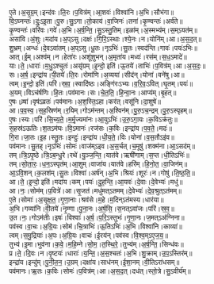 

  
ए॒ते।अ॒सृ॒ग्र॒म्।इन्द॑वः।ति॒रः।प॒वित्र॑म्।आ॒शवः॑।विश्वा॑नि।अ॒भि।सौभ॑गा॥  
वि॒ऽघ्नन्तः॑।दुः॒ऽइ॒ता।पु॒रु।सु॒ऽगा।तो॒काय॑।वा॒जिनः॑।तना॑।कृ॒ण्वन्तः॑।अर्व॑ते॥  
कृ॒ण्वन्तः॑।वरि॑वः।गवे॑।अ॒भि।अ॒र्ष॒न्ति॒।सु॒ऽस्तु॒तिम्।इळा॑म्।अ॒स्मभ्य॑म्।स॒म्ऽयत॑म्॥  
असा॑वि।अं॒शुः।मदा॑य।अ॒प्ऽसु।दक्षः॑।गि॒रि॒ऽस्थाः।श्ये॒नः।न।योनि॑म्।आ।अ॒स॒द॒त्॥  
शु॒भ्रम्।अन्धः॑।दे॒वऽवा॑तम्।अ॒प्ऽसु।धू॒तः।नृऽभिः॑।सु॒तः।स्वद॑न्ति।गावः॑।पयः॑ऽभिः॥  
आत्।ई॒म्।अश्व॑म्।न।हेता॑रः।अशू॑शुभन्।अ॒मृता॑य।मध्वः॑।रस॑म्।स॒ध॒ऽमादे॑॥  
याः।ते॒।धाराः॑।म॒धु॒ऽश्चुतः॑।असृ॑ग्रम्।इ॒न्दो॒ इति॑।ऊ॒तये॑।ताभिः॑।प॒वित्र॑म्।आ।अ॒स॒दः॒॥  
सः।अ॒र्ष॒।इन्द्रा॑य।पी॒तये॑।ति॒रः।रोमा॑णि।अ॒व्यया॑।सीद॑न्।योना॑।वने॑षु।आ॥  
त्वम्।इ॒न्दो॒ इति॑।परि॑।स्र॒व॒।स्वादि॑ष्ठः।अङ्गि॑रःऽभ्यः।व॒रि॒वः॒ऽवित्।घृ॒तम्।पयः॑॥  
अ॒यम्।विऽच॑र्षणिः।हि॒तः।पव॑मानः।सः।चे॒त॒ति॒।हि॒न्वा॒नः।आप्य॑म्।बृ॒हत्॥  
ए॒षः।व्र्षा॑।वृष॑ऽव्रतः॑।पव॑मानः।अ॒श॒स्ति॒ऽहा।कर॑त्।वसू॑नि।दा॒शुषे॑॥  
आ।प॒व॒स्व॒।स॒ह॒स्रिण॑म्।र॒यिम्।गोऽम॑न्तम्।अ॒श्विन॑म्।पु॒रु॒ऽच॒न्द्रम्।पु॒रु॒ऽस्पृहम्॥  
ए॒षः।स्यः।परि॑।सि॒च्य॒ते॒।म॒र्मृ॒ज्यमा॑नः।आ॒युऽभिः॑।उ॒रु॒ऽगा॒यः।क॒विऽक्र॑तुः॥  
स॒हस्र॑ऽऊतिः।श॒तऽम॑घः।वि॒ऽमानः॑।रज॑सः।क॒विः।इन्द्रा॑य।प॒व॒ते॒।मदः॑॥  
गि॒रा।जा॒तः।इ॒ह।स्तु॒तः।इन्दुः॑।इन्द्रा॑य।धी॒य॒ते॒।विः।योना॑।व॒स॒तौऽइ॑व॥  
पव॑मानः।सु॒तह्।नृऽभिः॑।सोमः॑।वाज॑म्ऽइव।अ॒स॒र्चत्।च॒मूषु॑।शक्म॑ना।आ॒ऽसद॑म्॥  
तम्।त्रि॒ऽपृ॒ष्ठे।त्रि॒ऽब॒न्धु॒रे।रथे॑।यु॒ञ्ज॒न्ति॒।यात॑वे।ऋषी॑णाम्।स॒प्त।धी॒तिऽभिः॑॥  
तम्।सो॒ता॒रः॒।ध॒न॒ऽस्पृत॑म्।आ॒शुम्।वाजा॑य।यात॑वे।हरि॑म्।हि॒नो॒त॒।वा॒जिन॑म्॥  
आ॒ऽवि॒शन्।क॒लश॑म्।सु॒तः।विश्वा॑।अर्ष॑न्।अ॒भि।श्रियः॑।शूरः॑।न।गोषु॑।ति॒ष्ठ॒ति॒॥  
आ।ते॒।इ॒न्दो॒ इति॑।मदा॑य।कम्।पयः॑।दु॒ह॒न्ति॒।आ॒यवः॑।दे॒वाः।दे॒वेभ्यः॑।मधु॑॥  
आ।नः॒।सोम॑म्।प॒वित्रे॑।आ।सृ॒जत॑।मधु॑मत्ऽतमम्।दे॒वेभ्यः॑।दे॒व॒श्रुत्ऽत॑मम्॥  
ए॒ते।सोमाः॑।अ॒सृ॒क्ष॒त॒।गृ॒णा॒नाः।श्रव॑से।म॒हे।म॒दिन्ऽत॑मस्य।धार॑या॥  
अ॒भि।गव्या॑नि।वी॒तये॑।नृ॒म्णा।पु॒ना॒नः।अ॒र्ष॒सि॒।स॒नत्ऽवा॑जः।परि॑।स्र॒व॒॥  
उ॒त।नः॒।गोऽम॑तीः।इषः॑।विश्वाः॑।अ॒र्ष॒।प॒रि॒ऽस्तुभः॑।गृ॒णा॒नः।ज॒मत्ऽअ॑ग्निना॥  
पव॑स्व।वा॒चः।अ॒ग्रि॒यः।सोम॑।चि॒त्राभिः॑।ऊ॒तिऽभिः॑।अ॒भि।विश्वा॑नि।काव्या॑॥  
त्वम्।स॒मु॒द्रियाः॑।अ॒पः।अ॒ग्रि॒यः।वाचः॑।ई॒रय॑न्।पव॑स्व।वि॒श्व॒म्ऽए॒ज॒य॒॥  
तुभ्य॑।इ॒मा।भुव॑ना।क॒वे॒।म॒हि॒म्ने।सो॒म॒।त॒स्थि॒रे॒।तुभ्य॑म्।अ॒र्ष॒न्ति॒।सिन्ध॑वः॥  
प्र।ते॒।दि॒वः।न।वृ॒ष्टयः॑।धाराः॑।य॒न्ति॒।अ॒स॒श्चतः॑।अ॒भि।शु॒क्राम्।उ॒प॒ऽस्तिर॑म्॥  
इन्द्रा॑य।इन्दु॑म्।पु॒नी॒त॒न॒।उ॒ग्रम्।दक्षा॑य।साध॑नम्।ई॒शा॒नम्।वी॒तिऽरा॑धसम्॥  
पव॑मानः।ऋ॒तः।क॒विः।सोमः॑।प॒वित्र॑म्।आ।अ॒स॒द॒त्।दध॑त्।स्तो॒त्रे।सु॒ऽवीर्य॑म्॥  
